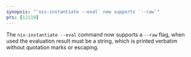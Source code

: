 ```yaml
---
synopsis: "`nix-instantiate --eval` now supports `--raw`"
prs: [12119]
---
```


The `nix-instantiate --eval` command now supports a `--raw` flag, when used
the evaluation result must be a string, which is printed verbatim without
quotation marks or escaping.
